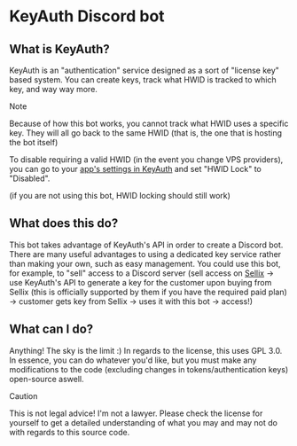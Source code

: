 # KeyAuth Discord bot

## What is KeyAuth?
KeyAuth is an "authentication" service designed as a sort of "license key" based system. You can create keys, track what HWID is tracked to which key, and way way more.
> [!NOTE]
> Because of how this bot works, you cannot track what HWID uses a specific key. They will all go back to the same HWID (that is, the one that is hosting the bot itself)
> 
> To disable requiring a valid HWID (in the event you change VPS providers), you can go to your [app's settings in KeyAuth](https://keyauth.cc/app/?page=app-settings) and set "HWID Lock" to "Disabled".
>
> (if you are not using this bot, HWID locking should still work)


## What does this do?
This bot takes advantage of KeyAuth's API in order to create a Discord bot. There are many useful advantages to using a dedicated key service rather than making your own, such as easy management.
You could use this bot, for example, to "sell" access to a Discord server (sell access on [Sellix](https://sellix.io) -> use KeyAuth's API to generate a key for the customer upon buying from Sellix (this is officially supported by them if you have the required paid plan) -> customer gets key from Sellix -> uses it with this bot -> access!)


## What can I do?
Anything! The sky is the limit :) In regards to the license, this uses GPL 3.0. In essence, you can do whatever you'd like, but you must make any modifications to the code (excluding changes in tokens/authentication keys) open-source aswell. 
> [!CAUTION]
> This is not legal advice! I'm not a lawyer. Please check the license for yourself to get a detailed understanding of what you may and may not do with regards to this source code.

